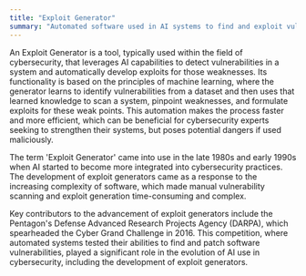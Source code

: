 ```yaml
---
title: "Exploit Generator"
summary: "Automated software used in AI systems to find and exploit vulnerabilities in other software."
---
```


An Exploit Generator is a tool, typically used within the field of cybersecurity, that leverages AI capabilities to detect vulnerabilities in a system and automatically develop exploits for those weaknesses. Its functionality is based on the principles of machine learning, where the generator learns to identify vulnerabilities from a dataset and then uses that learned knowledge to scan a system, pinpoint weaknesses, and formulate exploits for these weak points. This automation makes the process faster and more efficient, which can be beneficial for cybersecurity experts seeking to strengthen their systems, but poses potential dangers if used maliciously.

The term 'Exploit Generator' came into use in the late 1980s and early 1990s when AI started to become more integrated into cybersecurity practices. The development of exploit generators came as a response to the increasing complexity of software, which made manual vulnerability scanning and exploit generation time-consuming and complex.

Key contributors to the advancement of exploit generators include the Pentagon's Defense Advanced Research Projects Agency (DARPA), which spearheaded the Cyber Grand Challenge in 2016. This competition, where automated systems tested their abilities to find and patch software vulnerabilities, played a significant role in the evolution of AI use in cybersecurity, including the development of exploit generators.
